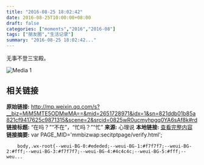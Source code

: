 ```yaml
---
title: "2016-08-25 18:02:42"
date: 2016-08-25T10:00:00+08:00
draft: false
categories: ["moments","2016","2016-08"]
tags: ["朋友圈","生活记录"]
summary: "2016-08-25 18:02:42..."
---
```


无事不登三宝殿。

![Media 1](/Moments/photos/2016-08-25/201608251802420.jpg)

## 相关链接

**原始链接:** http://mp.weixin.qq.com/s?__biz=MjM5MTE5ODMwMA==&mid=2651728971&idx=1&sn=821ddb01b85a821cf9417625c9871315&scene=2&srcid=0825wR0ucmyhpgq0YA6sAf8k#rd
**链接标题:** “在吗？”“不在”，“忙吗？”“忙”
**来源:** 心理说
**本地链接:** [查看完整内容](/link_content/2016/08/2016-08-25/link_content/)
**链接摘要:** var PAGE_MID='mmbizwap:secitptpage/verify.html';

        
        body,.wx-root{--weui-BG-0:#ededed;--weui-BG-1:#f7f7f7;--weui-BG-2:#fff;--weui-BG-3:#f7f7f7;--weui-BG-4:#4c4c4c;--weui-BG-5:#fff;--weu...

